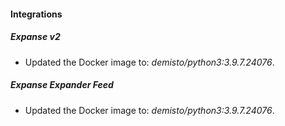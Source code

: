 #### Integrations
##### Expanse v2
- Updated the Docker image to: *demisto/python3:3.9.7.24076*.
##### Expanse Expander Feed
- Updated the Docker image to: *demisto/python3:3.9.7.24076*.
